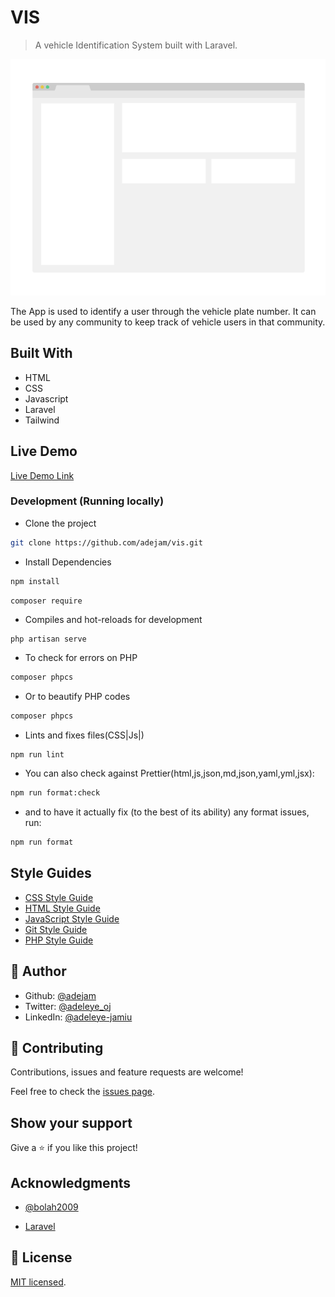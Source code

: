 # VIS

> A vehicle Identification System built with Laravel.

![screenshot](./app_screenshot.png)

The App is used to identify a user through the vehicle plate number. It can be used by any community to keep track of vehicle users in that community.

## Built With

-   HTML
-   CSS
-   Javascript
-   Laravel
-   Tailwind

## Live Demo

[Live Demo Link](https://livedemo.com)

### Development (Running locally)

-   Clone the project

```bash
git clone https://github.com/adejam/vis.git

```

-   Install Dependencies

```bash
npm install
```

```bash
composer require
```

-   Compiles and hot-reloads for development

```
php artisan serve
```

-   To check for errors on PHP

```bash
composer phpcs
```

-   Or to beautify PHP codes

```bash
composer phpcs
```

-   Lints and fixes files(CSS|Js|)

```
npm run lint
```

-   You can also check against Prettier(html,js,json,md,json,yaml,yml,jsx):

```bash
npm run format:check
```

-   and to have it actually fix (to the best of its ability) any format issues, run:

```bash
npm run format
```

## Style Guides

-   [CSS Style Guide](http://udacity.github.io/frontend-nanodegree-styleguide/css.html)
-   [HTML Style Guide](http://udacity.github.io/frontend-nanodegree-styleguide/index.html)
-   [JavaScript Style Guide](http://udacity.github.io/frontend-nanodegree-styleguide/javascript.html)
-   [Git Style Guide](https://udacity.github.io/git-styleguide/)
-   [PHP Style Guide](https://pear.php.net/manual/en/standards.php)

## 👤 Author

-   Github: [@adejam](http://github.com/adejam)
-   Twitter: [@adeleye_oj](https://twitter.com/Adeleye_oj)
-   LinkedIn: [@adeleye-jamiu](https://linkedin.com/in/adeleye-jamiu)

## 🤝 Contributing

Contributions, issues and feature requests are welcome!

Feel free to check the [issues page](../../issues).

## Show your support

Give a ⭐️ if you like this project!

## Acknowledgments

-   [@bolah2009](http://github.com/bolah2009)

-   [Laravel](https://laravel.com/)

## 📝 License

[MIT licensed](./LICENSE).
